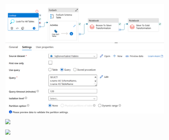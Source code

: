 <pa align='center'>
  <img src='LookUp Activity/Lookup_Setiitngs.png'>
</p>
<pa align='center'>
  <img src='SQLQuery_SaleasLT_Tables.png'>
</p>
<pa align='center'>
  <img src='LookUp_Activity_Dataset.png'>
</p>
